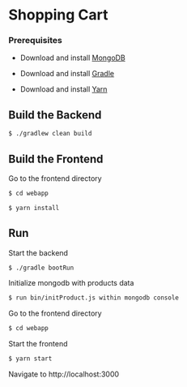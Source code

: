 # Shopping Cart

### Prerequisites
* Download and install [MongoDB](https://www.mongodb.com/)

* Download and install [Gradle](https://gradle.org/)

* Download and install [Yarn](https://yarnpkg.com/en/)

## Build the Backend
```bash
$ ./gradlew clean build
```

## Build the Frontend
Go to the frontend directory
```bash
$ cd webapp
```
```bash
$ yarn install
```

## Run
Start the backend
```bash
$ ./gradle bootRun
```

Initialize mongodb with products data
```bash
$ run bin/initProduct.js within mongodb console
```

Go to the frontend directory
```bash
$ cd webapp
```

Start the frontend
```bash
$ yarn start
```

Navigate to http://localhost:3000
